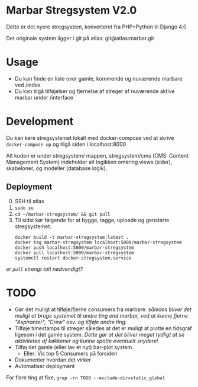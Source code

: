 # Marbar Stregsystem V2.0

Dette er det nyere stregsystem, konverteret fra PHP+Python til Django 4.0

Det originale system ligger i git på atlas: git@atlas:marbar.git


# Usage

* Du kan finde en liste over gamle, kommende og nuværende marbare ved /index
* Du kan tilgå tilføjelser og fjernelse af streger af nuværende aktive marbar
  under /interface


# Development

Du kan køre stregsystemet lokalt med docker-compose ved at skrive
`docker-compose up` og tilgå siden i localhost:8000

Alt koden er under stregsystem/ mappen, stregsystem/cms (CMS: Content Management
System) indeholder alt logikken omkring views (sider), skabeloner, og modeller
(database logik).

## Deployment

0. SSH til atlas
1. `sudo su`
2. `cd ~/marbar-stregsystem/ && git pull`
3. Til sidst kør følgende for at bygge, tagge, uploade og genstarte
   stregsystemet:
   ```
   docker build -t marbar-stregsystem:latest .
   docker tag marbar-stregsystem localhost:5000/marbar-stregsystem
   docker push localhost:5000/marbar-stregsystem
   docker pull localhost:5000/marbar-stregsystem
   systemctl restart docker-stregsystem.service
   ```

_er `pull` strengt talt nødvendigt?_

# TODO

* Gør det muligt at tilføje/fjerne consumers fra marbare.
  _således bliver det muligt at bruge systemet til andre ting end marbar, ved at
  kunne fjerne "Aspiranter", "Crew" osv. og tilføje andre ting._
* Tilføje timestamps til streger således at det er muligt at plotte en tidsgraf
  ligesom i det gamle system.
  _Dette gør at det bliver meget tydligt at se aktiviteten af køkkener og kunne
  spotte eventuelt snydere!_
* Tilføj det gamle (eller lav et nyt) bar-plot system.
  + Eller: Vis top 5 Consumers på forsiden
* Dokumenter hvordan det virker
* Automatiser deployment

For flere ting at fixe, `grep -rn TODO --exclude-dir=static_global`
